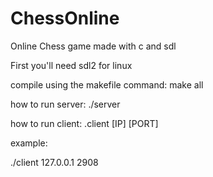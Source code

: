 # ChessOnline
Online Chess game made with c and sdl

First you'll need sdl2 for linux

compile using the makefile command: make all

how to run server: ./server


how to run client: .client [IP] [PORT]

example:

./client 127.0.0.1 2908
